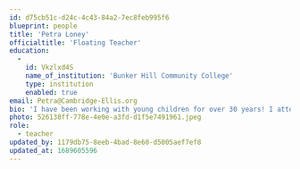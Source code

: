 ```yaml
---
id: d75cb51c-d24c-4c43-84a2-7ec8feb995f6
blueprint: people
title: 'Petra Loney'
officialtitle: 'Floating Teacher'
education:
  -
    id: Vkzlxd4S
    name_of_institution: 'Bunker Hill Community College'
    type: institution
    enabled: true
email: Petra@Cambridge-Ellis.org
bio: 'I have been working with young children for over 30 years! I attended Bunker Hill Community College where I received my certification as an Infant, Toddler, and Preschool Teacher. Previously, I worked as a floating teacher at CES. My passion is working with young children and teaching them the social-emotional skills needed to prepare them for future learning. Growing up, I came from a large family. I am the third oldest of nine siblings. I loved caring for my younger siblings. It prepared me for motherhood, where I raised two boys, and eventually grew into my love of teaching children. My hobbies include taking long walks, dancing, and spending time with my family and friends.'
photo: 526138ff-778e-4e0e-a3fd-d1f5e7491961.jpeg
role:
  - teacher
updated_by: 1179db75-8eeb-4bad-8e60-d5005aef7ef8
updated_at: 1689605596
---
```

